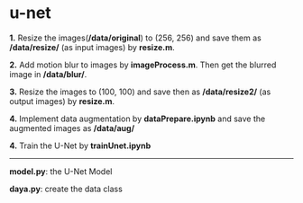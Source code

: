 # u-net
**1.** Resize the images(**/data/original**) to (256, 256)  and save them as **/data/resize/** (as input images) by **resize.m**.

**2.** Add motion blur to images by **imageProcess.m**. Then get the blurred image in **/data/blur/**.

**3.** Resize the images to (100, 100) and save then as **/data/resize2/** (as output images) by **resize.m**.

**4.** Implement data augmentation by **dataPrepare.ipynb** and save the augmented images as **/data/aug/**

**4.** Train the U-Net by **trainUnet.ipynb**

---

**model.py**: the U-Net Model

**daya.py**: create the data class

